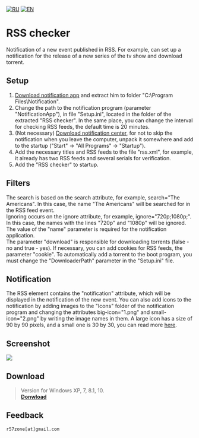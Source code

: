[![RU](https://user-images.githubusercontent.com/9499881/27683795-5b0fbac6-5cd8-11e7-929c-057833e01fb1.png)](https://github.com/r57zone/RSS-checker/blob/master/README.md) 
[![EN](https://user-images.githubusercontent.com/9499881/33184537-7be87e86-d096-11e7-89bb-f3286f752bc6.png)](https://github.com/r57zone/RSS-checker/blob/master/README.EN.md) 
# RSS checker
Notification of a new event published in RSS. For example, can set up a notification for the release of a new series of the tv show and download torrent.

## Setup
1. [Download notification app](https://github.com/r57zone/notifications) and extract him to folder "C:\Program Files\Notification".<br>
2. Change the path to the notification program (parameter "NotificationApp"), in file "Setup.ini", located in the folder of the extracted "RSS checker". In the same place, you can change the interval for checking RSS feeds, the default time is 20 minutes.<br>
3. (Not necessary) [Download notification center](https://github.com/r57zone/Notification-center), for not to skip the notification when you leave the computer, unpack it somewhere and add to the startup ("Start" -> "All Programs" -> "Startup").<br>
4. Add the necessary titles and RSS feeds to the file "rss.xml", for example, it already has two RSS feeds and several serials for verification.<br>
5. Add the "RSS checker" to startup.

## Filters
The search is based on the search attribute, for example, search="The Americans". In this case, the name "The Americans" will be searched for in the RSS feed event.<br>
Ignoring occurs on the ignore attribute, for example, ignore="720p;1080p;". In this case, the names with the lines "720p" and "1080p" will be ignored.<br>
The value of the "name" parameter is required for the notification application.<br>
The parameter "download" is responsible for downloading torrents (false - no and true - yes). If necessary, you can add cookies for RSS feeds, the parameter "cookie". To automatically add a torrent to the boot program, you must change the "DownloaderPath" parameter in the "Setup.ini" file.

## Notification
The RSS element contains the "notification" attribute, which will be displayed in the notification of the new event. You can also add icons to the notification by adding images to the "Icons" folder of the notification program and changing the attributes big-icon="1.png" and small-icon="2.png" by writing the image names in them. A large icon has a size of 90 by 90 pixels, and a small one is 30 by 30, you can read more [here](https://github.com/r57zone/notifications). 

## Screenshot
![](https://user-images.githubusercontent.com/9499881/34340035-02dc76d2-e996-11e7-9a6d-71ddb14dbc8d.png)<br>

## Download
>Version for Windows XP, 7, 8.1, 10.<br>
**[Donwload](https://github.com/r57zone/RSS-checker/releases)**

## Feedback
`r57zone[at]gmail.com`

